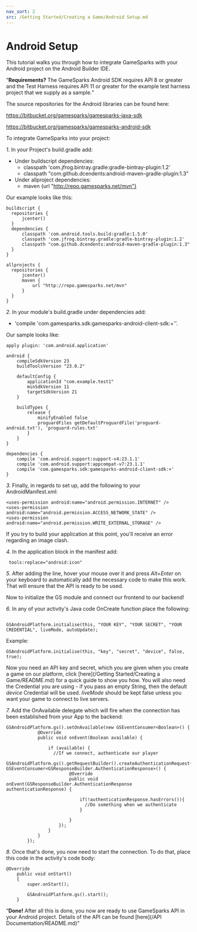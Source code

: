 ```yaml
---
nav_sort: 2
src: /Getting Started/Creating a Game/Android Setup.md
---
```


# Android Setup

This tutorial walks you through how to integrate GameSparks with your Android project on the Android Builder IDE.

<q>**Requirements?** The GameSparks Android SDK requires API 8 or greater and the Test Harness requires API 11 or greater for the example test harness project that we supply as a sample.</q>

The source repositories for the Android libraries can be found here:

https://bitbucket.org/gamesparks/gamesparks-java-sdk

https://bitbucket.org/gamesparks/gamesparks-android-sdk

To integrate GameSparks into your project:

*1.* In your Project's build.gradle add:
* Under buildscript dependencies:
  * classpath 'com.jfrog.bintray.gradle:gradle-bintray-plugin:1.2'
  * classpath "com.github.dcendents:android-maven-gradle-plugin:1.3"
* Under allproject dependencies:
  * maven {url "http://repo.gamesparks.net/mvn"}

Our example looks like this:

```
buildscript {
  repositories {
      jcenter()
  }
  dependencies {
      classpath 'com.android.tools.build:gradle:1.5.0'
      classpath 'com.jfrog.bintray.gradle:gradle-bintray-plugin:1.2'
      classpath "com.github.dcendents:android-maven-gradle-plugin:1.3"
  }
}

allprojects {
  repositories {
      jcenter()
      maven {
          url "http://repo.gamesparks.net/mvn"
      }
  }
}

```

*2.* In your module's build.gradle under dependencies add:
* 'compile 'com.gamesparks.sdk:gamesparks-android-client-sdk:+''.

Our sample looks like:

```
apply plugin: 'com.android.application'

android {
    compileSdkVersion 23
    buildToolsVersion "23.0.2"

    defaultConfig {
        applicationId "com.example.test1"
        minSdkVersion 11
        targetSdkVersion 21
    }

    buildTypes {
        release {
            minifyEnabled false
            proguardFiles getDefaultProguardFile('proguard-android.txt'), 'proguard-rules.txt'
        }
    }
}

dependencies {
    compile 'com.android.support:support-v4:23.1.1'
    compile 'com.android.support:appcompat-v7:23.1.1'
    compile 'com.gamesparks.sdk:gamesparks-android-client-sdk:+'
}

```

*3.* Finally, in regards to set up, add the following to your AndroidManifest.xml:

```
<uses-permission android:name="android.permission.INTERNET" />
<uses-permission android:name="android.permission.ACCESS_NETWORK_STATE" />
<uses-permission android:name="android.permission.WRITE_EXTERNAL_STORAGE" />

```

If you try to build your application at this point, you'll receive an error regarding an image clash.

*4.* In the application block in the manifest add:

```
 tools:replace="android:icon"

```

*5.* After adding the line, hover your mouse over it and press *Alt+Enter* on your keyboard to automatically add the necessary code to make this work. That will ensure that the API is ready to be used.

Now to initialize the GS module and connect our frontend to our backend!

*6.* In any of your activity's Java code OnCreate function place the following:

```

GSAndroidPlatform.initialise(this, "YOUR KEY", "YOUR SECRET", "YOUR CREDENTIAL", liveMode, autoUpdate);

```

Example:

```
GSAndroidPlatform.initialise(this, "key", "secret", "device", false, true);
```

Now you need an API key and secret, which you are given when you create a game on our platform, click [here](/Getting Started/Creating a Game/README.md) for a quick guide to show you how. You will also need the Credential you are using - if you pass an empty String, then the default *device* Credential will be used. *liveMode* should be kept false unless you want your game to connect to live servers.

*7.* Add the OnAvailable delegate which will fire when the connection has been established from your App to the backend:


```
GSAndroidPlatform.gs().setOnAvailable(new GSEventConsumer<Boolean>() {
            @Override
            public void onEvent(Boolean available) {

                if (available) {
                  //If we connect, authenticate our player
                    GSAndroidPlatform.gs().getRequestBuilder().createAuthenticationRequest().setUserName("username").setPassword("password").send(new GSEventConsumer<GSResponseBuilder.AuthenticationResponse>() {
                        @Override
                        public void onEvent(GSResponseBuilder.AuthenticationResponse authenticationResponse) {

                            if(!authenticationResponse.hasErrors()){
                              //Do something when we authenticate
                            }

                        }
                    });
                }
            }
        });

```


*8.* Once that's done, you now need to start the connection. To do that, place this code in the activity's code body:

```
@Override
	public void onStart()
	{
		super.onStart();

		GSAndroidPlatform.gs().start();
	}

```

<q>**Done!** After all this is done, you now are ready to use GameSparks API in your Android project. Details of the API can be found [here](/API Documentation/README.md)</q>
